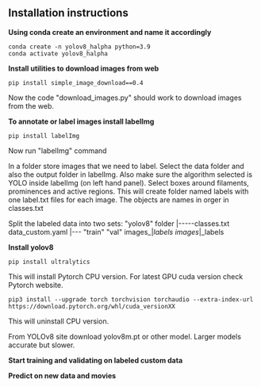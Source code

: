 **Installation instructions**
------------------------------------

**Using conda create an environment and name it accordingly**
 
```
conda create -n yolov8_halpha python=3.9
conda activate yolov8_halpha
```

**Install utilities to download images from web**

```
pip install simple_image_download==0.4
```

Now the code "download_images.py" should work to download images from the web.

**To annotate or label images install labelImg**
```
pip install labelImg
```
Now run "labelImg" command

In a folder store images that we need to label. 
Select the data folder and also the output folder in labelImg.
Also make sure the algorithm selected is YOLO inside labelImg (on left hand panel).
Select boxes around filaments, prominences and active regions.
This will create folder named labels with one label.txt files for each image.
The objects are names in orger in classes.txt
 
Split the labeled data into two sets:
"yolov8" folder
|-----classes.txt   data_custom.yaml
    |---
        "train"             "val"
     images_|_labels   images_|_labels


**Install yolov8**

```
pip install ultralytics
```
This will install Pytorch CPU version. For latest GPU cuda version check Pytorch website. 


```
pip3 install --upgrade torch torchvision torchaudio --extra-index-url https://download.pytorch.org/whl/cuda_versionXX
```

This will uninstall CPU version.

From YOLOv8 site download yolov8m.pt or other model. Larger models accurate but slower.

**Start training and validating on labeled custom data**

**Predict on new data and movies**



 


